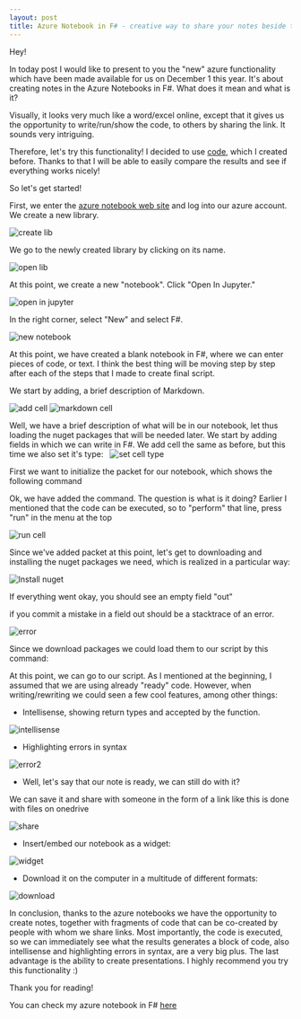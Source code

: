 ```yaml
---
layout: post
title: Azure Notebook in F# - creative way to share your notes beside the code.
---
```


Hey!


In today post I would like to present to you the "new" azure functionality which have been made available for us on December 1 this year. It's about creating notes in the Azure Notebooks in F#. What does it mean and what is it?

Visually, it looks very much like a word/excel online, except that it gives us the opportunity to write/run/show the code, to others by sharing the link. It sounds very intriguing.

Therefore, let's try this functionality! I decided to use [code](https://github.com/MNie/AzureTextAnalysis), which I created before. Thanks to that I will be able to easily compare the results and see if everything works nicely!

So let's get started!

First, we enter the [azure notebook web site](https://notebooks.azure.com/) and log into our azure account.
We create a new library.

![create lib](https://mnie.github.com/img/24-12-2016AzureNotebooks/createLib.png)

We go to the newly created library by clicking on its name. 

![open lib](https://mnie.github.com/img/24-12-2016AzureNotebooks/openLib.png)

At this point, we create a new "notebook".
Click "Open In Jupyter."

![open in jupyter](https://mnie.github.com/img/24-12-2016AzureNotebooks/openJupy.png)

In the right corner, select "New" and select F#.

![new notebook](https://mnie.github.com/img/24-12-2016AzureNotebooks/newNotebook.png)

At this point, we have created a blank notebook in F#, where we can enter pieces of code, or text. I think the best thing will be moving step by step after each of the steps that I made to create final script.

We start by adding, a brief description of Markdown.

![add cell](https://mnie.github.com/img/24-12-2016AzureNotebooks/insertCellabove.png)
![markdown cell](https://mnie.github.com/img/24-12-2016AzureNotebooks/markdowncell1.png)

Well, we have a brief description of what will be in our notebook, let thus loading the nuget packages that will be needed later. We start by adding fields in which we can write in F#. We add cell the same as before, but this time we also set it's type:
 
![set cell type](https://mnie.github.com/img/24-12-2016AzureNotebooks/setCellType.png)

First we want to initialize the packet for our notebook, which shows the following command

<script src="https://gist.github.com/MNie/f884ed41999e93bc51bc473811c7ae37.js"></script>

Ok, we have added the command. The question is what is it doing? Earlier I mentioned that the code can be executed, so to "perform" that line, press "run" in the menu at the top

![run cell](https://mnie.github.com/img/24-12-2016AzureNotebooks/howToRunCell.png)

Since we've added packet at this point, let's get to downloading and installing the nuget packages we need, which is realized in a particular way:

<script src="https://gist.github.com/MNie/432dbf1fba6ba2bea5cb60173e4359b0.js"></script>
![Install nuget](https://mnie.github.com/img/24-12-2016AzureNotebooks/installNuget.png)

If everything went okay, you should see an empty field "out" 

if you commit a mistake in a field out should be a stacktrace of an error.

![error](https://mnie.github.com/img/24-12-2016AzureNotebooks/error1.png)

Since we download packages we could load them to our script by this command:

<script src="https://gist.github.com/MNie/00c2dfed665b6b95b36567c67a70472d.js"></script>

At this point, we can go to our script. As I mentioned at the beginning, I assumed that we are using already "ready" code. However, when writing/rewriting we could seen a few cool features, among other things:

- Intellisense, showing return types and accepted by the function.

![intellisense](https://mnie.github.com/img/24-12-2016AzureNotebooks/intellisense.png)

- Highlighting errors in syntax

![error2](https://mnie.github.com/img/24-12-2016AzureNotebooks/error2.png)

- Well, let's say that our note is ready, we can still do with it?

We can save it and share with someone in the form of a link like this is done with files on onedrive

![share](https://mnie.github.com/img/24-12-2016AzureNotebooks/share.png)

- Insert/embed our notebook as a widget:

![widget](https://mnie.github.com/img/24-12-2016AzureNotebooks/widget.png)

- Download it on the computer in a multitude of different formats:

![download](https://mnie.github.com/img/24-12-2016AzureNotebooks/download.png)

In conclusion, thanks to the azure notebooks we have the opportunity to create notes, together with fragments of code that can be co-created by people with whom we share links. Most importantly, the code is executed, so we can immediately see what the results generates a block of code, also intellisense and highlighting errors in syntax, are a very big plus. The last advantage is the ability to create presentations. I highly recommend you try this functionality :)

Thank you for reading!

You can check my azure notebook in F# [here](https://notebooks.azure.com/library/mnieblog)